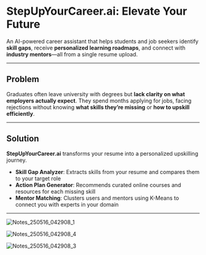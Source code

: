 # StepUpYourCareer.ai: Elevate Your Future

An AI-powered career assistant that helps students and job seekers identify **skill gaps**, receive **personalized learning roadmaps**, and connect with **industry mentors**—all from a single resume upload.

---

## Problem

Graduates often leave university with degrees but **lack clarity on what employers actually expect**. They spend months applying for jobs, facing rejections without knowing **what skills they’re missing** or **how to upskill efficiently**.

---

## Solution

**StepUpYourCareer.ai** transforms your resume into a personalized upskilling journey.

- **Skill Gap Analyzer**: Extracts skills from your resume and compares them to your target role
- **Action Plan Generator**: Recommends curated online courses and resources for each missing skill
- **Mentor Matching**: Clusters users and mentors using K-Means to connect you with experts in your domain

---

![Notes_250516_042908_1](https://github.com/user-attachments/assets/a42216a8-e04c-4335-aad7-d56a61cc873b)

![Notes_250516_042908_4](https://github.com/user-attachments/assets/ba3b34ec-57ec-4bf5-906a-84af82342b8b)

![Notes_250516_042908_3](https://github.com/user-attachments/assets/4b7e5f11-7923-427c-be95-cbcd7d919c5b)


